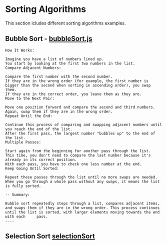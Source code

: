 # Sorting Algorithms

This section icludes different sorting algorithms examples.

## Bubble Sort - [bubbleSort.js](./HandsOn/bubbleSort.js)
`How It Works:`


    Imagine you have a list of numbers lined up.
    You start by looking at the first two numbers in the list.
    Compare Adjacent Numbers:

    Compare the first number with the second number.
    If they are in the wrong order (for example, the first number is bigger than the second when sorting in ascending order), you swap them.
    If they are in the correct order, you leave them as they are.
    Move to the Next Pair:

    Move one position forward and compare the second and third numbers.
    Again, swap them if they are in the wrong order.
    Repeat Until the End:

    Continue this process of comparing and swapping adjacent numbers until you reach the end of the list.
    After the first pass, the largest number "bubbles up" to the end of the list.
    Multiple Passes:

    Start again from the beginning for another pass through the list.
    This time, you don't need to compare the last number because it's already in its correct position.
    With each pass, you have to check one less number at the end.
    Keep Going Until Sorted:

    Repeat these passes through the list until no more swaps are needed.
    When you go through a whole pass without any swaps, it means the list is fully sorted.

    -- Summary:

    Bubble sort repeatedly steps through a list, compares adjacent items, and swaps them if they are in the wrong order. This process continues until the list is sorted, with larger elements moving towards the end with each     pass.
    ----

## Selection Sort [selectionSort](./HandsOn/selectionSort.js)

